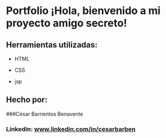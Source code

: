 # Portfolio ¡Hola, bienvenido a mi proyecto amigo secreto!

## Herramientas utilizadas:

* HTML

* CSS

* jsp

## Hecho por:

###César Barrientos Benavente

### Linkedin: www.linkedin.com/in/cesarbarben